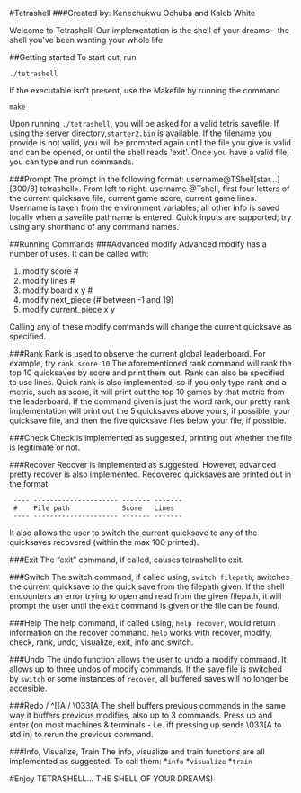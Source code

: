 #Tetrashell
###Created by: Kenechukwu Ochuba and Kaleb White

Welcome to Tetrashell! Our implementation is the shell of your dreams - the shell you've been wanting your whole life. 

##Getting started
To start out, run

```
./tetrashell
```

If the executable isn't present, use the Makefile by running the command 

```
make
```

Upon running `./tetrashell`, you will be asked for a valid tetris savefile. If using the server directory,`starter2.bin` is available.
If the filename you provide is not valid, you will be prompted again until the file you give is valid and can be opened, or until the shell reads 'exit'.
Once you have a valid file, you can type and run commands.

###Prompt
The prompt in the following format: username@TShell\[star...\]\[300/8\] tetrashell>.
From left to right: username @Tshell, first four letters of the current quicksave file, current game score, current game lines.
Username is taken from the environment variables; all other info is saved locally when a savefile pathname is entered.
Quick inputs are supported; try using any shorthand of any command names.

##Running Commands
###Advanced modify
Advanced modify has a number of uses. It can be called with:

1. modify score #
2. modify lines #
3. modify board x y #
4. modify next\_piece (# between -1 and 19)
5. modify current\_piece x y

Calling any of these modify commands will change the current quicksave as specified.

###Rank
Rank is used to observe the current global leaderboard. For example, try `rank score 10`
The aforementioned rank command will rank the top 10 quicksaves by score and print them out. Rank can also be specified to use lines.
Quick rank is also implemented, so if you only type rank and a metric, such as score, it will print out the top 10 games by that metric from the leaderboard. 
If the command given is just the word rank, our pretty rank implementation will print out the 5 quicksaves above yours, if possible, your quicksave file, and then the five quicksave files below your file, if possible.

###Check
Check is implemented as suggested, printing out whether the file is legitimate or not.

###Recover
Recover is implemented as suggested. 
However, advanced pretty recover is also implemented. Recovered quicksaves are printed out in the format
```
 ---- --------------------- ------- -------
 #    File path             Score   Lines
 ---- --------------------- ------- -------
```
It also allows the user to switch the current quicksave to any of the quicksaves recovered (within the max 100 printed).

###Exit
The “exit” command, if called, causes tetrashell to exit. 

###Switch
The switch command, if called using, `switch filepath`, switches the current quicksave to the quick save from the filepath given. 
If the shell encounters an error trying to open and read from the given filepath, it will prompt the user until the `exit` command is given
or the file can be found.

###Help
The help command, if called using, `help recover`, would return information on the recover command.
`help` works with recover, modify, check, rank, undo, visualize, exit, info and switch.

###Undo
The undo function allows the user to undo a modify command. It allows up to three undos of modify commands.
If the save file is switched by `switch` or some instances of `recover`, all buffered saves will no longer be accesible.

###Redo / ^[[A / \033[A
The shell buffers previous commands in the same way it buffers previous modifies, also up to 3 commands.
Press up and enter (on most machines & terminals - i.e. iff pressing up sends \033[A to std in) to rerun the previous command.

###Info, Visualize, Train
The info, visualize and train functions are all implemented as suggested. To call them:
*`info`
*`visualize`
*`train`


#Enjoy TETRASHELL... THE SHELL OF YOUR DREAMS!

